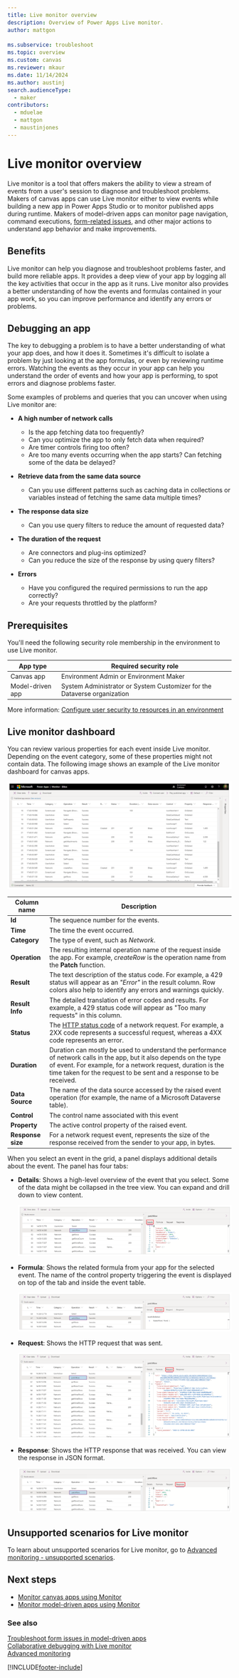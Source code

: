 ```yaml
---
title: Live monitor overview
description: Overview of Power Apps Live monitor.
author: mattgon

ms.subservice: troubleshoot
ms.topic: overview
ms.custom: canvas
ms.reviewer: mkaur
ms.date: 11/14/2024
ms.author: austinj
search.audienceType: 
  - maker
contributors:
  - mduelae
  - mattgon
  - maustinjones
---
```


# Live monitor overview

Live monitor is a tool that offers makers the ability to view a stream of events from a user's session to diagnose and troubleshoot problems. Makers of canvas apps can use Live monitor either to view events while building a new app in Power Apps Studio or to monitor published apps during runtime. Makers of model-driven apps can monitor page navigation, command executions, [form-related issues](/powerapps/developer/model-driven-apps/troubleshoot-forms), and other major actions to understand app behavior and make improvements.

## Benefits

Live monitor can help you diagnose and troubleshoot problems faster, and build more reliable apps. It provides a deep view of your app by logging all the key activities that occur in the app as it runs. Live monitor also provides a better understanding of how the events and formulas contained in your app work, so you can improve performance and identify any errors or problems.

## Debugging an app

The key to debugging a problem is to have a better understanding of what your app does, and how it does it. Sometimes it's difficult to isolate a problem by just looking at the app formulas, or even by reviewing runtime errors. Watching the events as they occur in your app can help you understand the order of events and how your app is performing, to spot errors and diagnose problems faster.

Some examples of problems and queries that you can uncover when using Live monitor are:

- **A high number of network calls**
    - Is the app fetching data too frequently?
    - Can you optimize the app to only fetch data when required?
    - Are timer controls firing too often?
    - Are too many events occurring when the app starts? Can fetching some of the data be delayed?

-   **Retrieve data from the same data source**
    - Can you use different patterns such as caching data in collections or variables instead of fetching the same data multiple times?

-   **The response data size**
    - Can you use query filters to reduce the amount of requested data?

-   **The duration of the request**
    - Are connectors and plug-ins optimized?
    - Can you reduce the size of the response by using query filters?

-   **Errors**
    - Have you configured the required permissions to run the app correctly?
    - Are your requests throttled by the platform?

## Prerequisites

You'll need the following security role membership in the environment to use Live monitor.

| App type | Required security role |
| - | - |
| Canvas app | Environment Admin or Environment Maker |
| Model-driven app | System Administrator or System Customizer for the Dataverse organization |

More information: [Configure user security to resources in an environment](/power-platform/admin/database-security)

## Live monitor dashboard

You can review various properties for each event inside Live monitor. Depending on the event category, some of these properties might not contain data. The following image shows an example of the Live monitor dashboard for canvas apps.

![Monitor dashboard.](media/monitor/monitor.png "Monitor dashboard")

| Column name       | Description                                                                                                                                                                                                                                       |
|-------------------|-----------------------------------------------------|
| **Id**            | The sequence number for the events.        |
| **Time**          | The time the event occurred.                         |
| **Category**      | The type of event, such as *Network*.          |
| **Operation**     | The resulting internal operation name of the request inside the app. For example, *createRow* is the operation name from the **Patch** function.          |
| **Result**        | The text description of the status code. For example, a 429 status will appear as an *"Error"* in the result column. Row colors also help to identify any errors and warnings quickly.          |
| **Result Info**   | The detailed translation of error codes and results. For example, a 429 status code will appear as "Too many requests" in this column.         |
| **Status**        | The [HTTP status code](https://www.w3.org/Protocols/rfc2616/rfc2616-sec10.html) of a network request. For example, a 2XX code represents a successful request, whereas a 4XX code represents an error.            |
| **Duration**      | Duration can mostly be used to understand the performance of network calls in the app, but it also depends on the type of event. For example, for a network request, duration is the time taken for the request to be sent and a response to be received.  |
| **Data Source**   | The name of the data source accessed by the raised event operation (for example, the name of a Microsoft Dataverse table).             |
| **Control**       | The control name associated with this event          |
| **Property**      | The active control property of the raised event.         |
| **Response size** | For a network request event, represents the size of the response received from the sender to your app, in bytes.       |

When you select an event in the grid, a panel displays additional details about the event. The panel has four tabs:

- **Details**: Shows a high-level overview of the event that you select. Some
    of the data might be collapsed in the tree view. You can expand and drill
    down to view content.

    ![Monitor - Details.](media/monitor/monitor-details.png "Monitor - Details")

- **Formula**: Shows the related formula from your app for the selected event. The
    name of the control property triggering the event is displayed on top of the tab and inside the event table.

    ![Monitor - Formula.](media/monitor/monitor-formula.png "Monitor - Formula")

- **Request**: Shows the HTTP request that was sent.

    ![Monitor - Request.](media/monitor/monitor-request.png "Monitor - Request")

- **Response**: Shows the HTTP response that was received. You can view the response in
    JSON format.

    ![Monitor - Response.](media/monitor/monitor-response.png "Monitor - Response")

## Unsupported scenarios for Live monitor

To learn about unsupported scenarios for Live monitor, go to [Advanced monitoring - unsupported scenarios](monitor-advanced.md#unsupported-scenarios-for-live-monitor).

## Next steps

- [Monitor canvas apps using Monitor](monitor-canvasapps.md)
- [Monitor model-driven apps using Monitor](monitor-modelapps.md)

### See also

[Troubleshoot form issues in model-driven apps](/powerapps/developer/model-driven-apps/troubleshoot-forms)  
[Collaborative debugging with Live monitor](monitor-collaborative-debugging.md)  
[Advanced monitoring](monitor-advanced.md)


[!INCLUDE[footer-include](../includes/footer-banner.md)]
